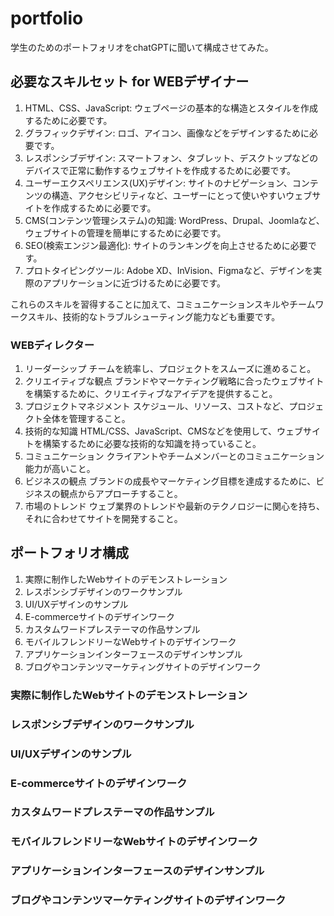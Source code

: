 # portfolio
学生のためのポートフォリオをchatGPTに聞いて構成させてみた。

## 必要なスキルセット for WEBデザイナー

1. HTML、CSS、JavaScript: ウェブページの基本的な構造とスタイルを作成するために必要です。
2. グラフィックデザイン: ロゴ、アイコン、画像などをデザインするために必要です。
3. レスポンシブデザイン: スマートフォン、タブレット、デスクトップなどのデバイスで正常に動作するウェブサイトを作成するために必要です。
4. ユーザーエクスペリエンス(UX)デザイン: サイトのナビゲーション、コンテンツの構造、アクセシビリティなど、ユーザーにとって使いやすいウェブサイトを作成するために必要です。
5. CMS(コンテンツ管理システム)の知識: WordPress、Drupal、Joomlaなど、ウェブサイトの管理を簡単にするために必要です。
6. SEO(検索エンジン最適化): サイトのランキングを向上させるために必要です。
7. プロトタイピングツール: Adobe XD、InVision、Figmaなど、デザインを実際のアプリケーションに近づけるために必要です。

これらのスキルを習得することに加えて、コミュニケーションスキルやチームワークスキル、技術的なトラブルシューティング能力なども重要です。

### WEBディレクター
1. リーダーシップ
チームを統率し、プロジェクトをスムーズに進めること。
2. クリエイティブな観点
ブランドやマーケティング戦略に合ったウェブサイトを構築するために、クリエイティブなアイデアを提供すること。
3. プロジェクトマネジメント
スケジュール、リソース、コストなど、プロジェクト全体を管理すること。
4. 技術的な知識
HTML/CSS、JavaScript、CMSなどを使用して、ウェブサイトを構築するために必要な技術的な知識を持っていること。
5. コミュニケーション
クライアントやチームメンバーとのコミュニケーション能力が高いこと。
6. ビジネスの観点
ブランドの成長やマーケティング目標を達成するために、ビジネスの観点からアプローチすること。
7. 市場のトレンド
ウェブ業界のトレンドや最新のテクノロジーに関心を持ち、それに合わせてサイトを開発すること。

## ポートフォリオ構成

1. 実際に制作したWebサイトのデモンストレーション
2. レスポンシブデザインのワークサンプル
3. UI/UXデザインのサンプル
4. E-commerceサイトのデザインワーク
5. カスタムワードプレステーマの作品サンプル
6. モバイルフレンドリーなWebサイトのデザインワーク
7. アプリケーションインターフェースのデザインサンプル
8. ブログやコンテンツマーケティングサイトのデザインワーク

### 実際に制作したWebサイトのデモンストレーション


### レスポンシブデザインのワークサンプル


### UI/UXデザインのサンプル


### E-commerceサイトのデザインワーク


### カスタムワードプレステーマの作品サンプル


### モバイルフレンドリーなWebサイトのデザインワーク


### アプリケーションインターフェースのデザインサンプル


### ブログやコンテンツマーケティングサイトのデザインワーク

